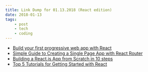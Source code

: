 ```yaml
---
title: Link Dump for 01.13.2018 (React edition)
date: 2018-01-13
tags:
    - post
    - tech
    - coding
---
```


-   [Build your first progressive web app with React](https://engineering.musefind.com/build-your-first-progressive-web-app-with-react-8e1449c575cd)
-   [Simple Guide to Creating a Single Page App with React Router](https://hackernoon.com/simple-guide-to-creating-a-single-page-app-with-react-router-6b6f709a2e3f)
-   [Building a React.js App from Scratch in 10 steps](https://www.adrianprieto.com/building-a-react-js-app-from-scratch-in-10-steps/)
-   [Top 5 Tutorials for Getting Started with React](https://www.andrewhfarmer.com/getting-started-tutorials/)
